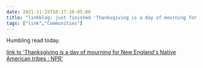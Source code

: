 ```yaml
---
date: 2021-11-25T10:17:10-05:00
title: "linkblog: just finished 'Thanksgiving is a day of mourning for New England's Native American tribes : NPR'"
tags: ["link","Communities"]
---
```

Humbling read today.
 
[link to 'Thanksgiving is a day of mourning for New England's Native American tribes : NPR'](https://www.npr.org/2021/11/25/1059212893/native-american-tribes-are-gathering-in-plymouth-to-mourn-on-thanksgiving)
